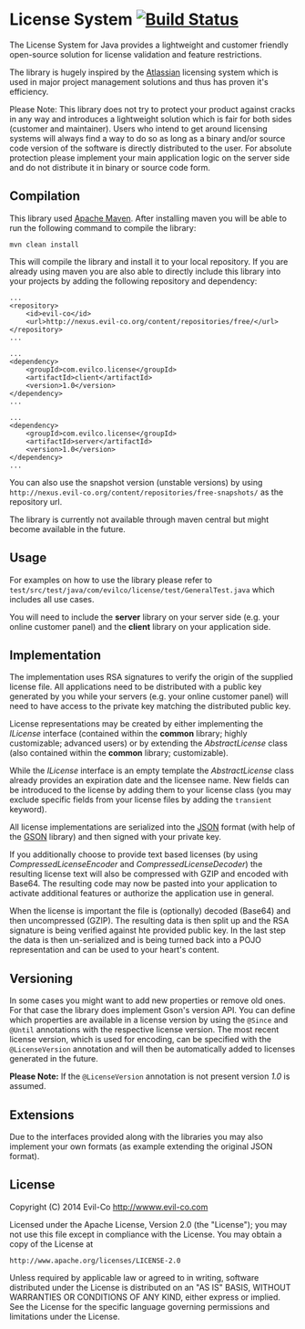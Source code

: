 License System [![Build Status](http://assets.evil-co.com/build/JLS-MASTER.png)](http://www.evil-co.com/ci/browse/JLS-MASTER)
==============
The License System for Java provides a lightweight and customer friendly open-source solution for license validation
and feature restrictions.

The library is hugely inspired by the [Atlassian](http://www.atlassian.com) licensing system which is used in major
project management solutions and thus has proven it's efficiency.

Please Note: This library does not try to protect your product against cracks in any way and introduces a
lightweight solution which is fair for both sides (customer and maintainer). Users who intend to get around licensing
systems will always find a way to do so as long as a binary and/or source code version of the software is directly
distributed to the user. For absolute protection please implement your main application logic on the server side
and do not distribute it in binary or source code form.

Compilation
-----------
This library used [Apache Maven](http://maven.apache.org/). After installing maven you will be able to run the following
command to compile the library:

	mvn clean install

This will compile the library and install it to your local repository. If you are already using maven you are also able
to directly include this library into your projects by adding the following repository and dependency:

	...
	<repository>
		<id>evil-co</id>
		<url>http://nexus.evil-co.org/content/repositories/free/</url>
	</repository>
	...

	...
	<dependency>
		<groupId>com.evilco.license</groupId>
		<artifactId>client</artifactId>
		<version>1.0</version>
	</dependency>
	...

	...
	<dependency>
		<groupId>com.evilco.license</groupId>
		<artifactId>server</artifactId>
		<version>1.0</version>
	</dependency>
	...

You can also use the snapshot version (unstable versions) by using ```http://nexus.evil-co.org/content/repositories/free-snapshots/```
as the repository url.

The library is currently not available through maven central but might become available in the future.

Usage
-----
For examples on how to use the library please refer to ```test/src/test/java/com/evilco/license/test/GeneralTest.java```
which includes all use cases.

You will need to include the __server__ library on your server side (e.g. your online customer panel) and the __client__
library on your application side.

Implementation
--------------
The implementation uses RSA signatures to verify the origin of the supplied license file. All applications need to be
distributed with a public key generated by you while your servers (e.g. your online customer panel) will need to have
access to the private key matching the distributed public key.

License representations may be created by either implementing the *ILicense* interface (contained within the __common__
library; highly customizable; advanced users) or by extending the *AbstractLicense* class (also contained within the
__common__ library; customizable).

While the *ILicense* interface is an empty template the *AbstractLicense* class already provides an expiration date
and the licensee name. New fields can be introduced to the license by adding them to your license class (you may exclude
specific fields from your license files by adding the ```transient``` keyword).

All license implementations are serialized into the [JSON](http://www.json.org/) format (with help of the
[GSON](https://code.google.com/p/google-gson/) library) and then signed with your private key.

If you additionally choose to provide text based licenses (by using *CompressedLicenseEncoder* and
*CompressedLicenseDecoder*) the resulting license text will also be compressed with GZIP and encoded with Base64. The
resulting code may now be pasted into your application to activate additional features or authorize the application use
in general.

When the license is important the file is (optionally) decoded (Base64) and then uncompressed (GZIP). The resulting data
is then split up and the RSA signature is being verified against hte provided public key. In the last step the data is
then un-serialized and is being turned back into a POJO representation and can be used to your heart's content.

Versioning
----------
In some cases you might want to add new properties or remove old ones. For that case the library does implement Gson's
version API. You can define which properties are available in a license version by using the ```@Since``` and ```@Until```
annotations with the respective license version. The most recent license version, which is used for encoding, can be
specified with the ```@LicenseVersion``` annotation and will then be automatically added to licenses generated in the
future.

**Please Note:** If the ```@LicenseVersion``` annotation is not present version *1.0* is assumed.

Extensions
----------
Due to the interfaces provided along with the libraries you may also implement your own formats (as example extending
the original JSON format).

License
-------
Copyright (C) 2014 Evil-Co <http://wwww.evil-co.com>

Licensed under the Apache License, Version 2.0 (the "License");
you may not use this file except in compliance with the License.
You may obtain a copy of the License at

    http://www.apache.org/licenses/LICENSE-2.0

Unless required by applicable law or agreed to in writing, software
distributed under the License is distributed on an "AS IS" BASIS,
WITHOUT WARRANTIES OR CONDITIONS OF ANY KIND, either express or implied.
See the License for the specific language governing permissions and
limitations under the License.